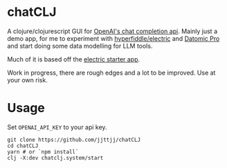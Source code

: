 # chatCLJ

A clojure/clojurescript GUI for [OpenAI's chat completion api](https://platform.openai.com/docs/guides/chat). Mainly just a demo app, for me to experiment with [hyperfiddle/electric](https://github.com/hyperfiddle/electric) and [Datomic Pro](https://docs.datomic.com/pro/) and start doing some data modelling for LLM tools.

Much of it is based off the [electric starter app](https://github.com/hyperfiddle/electric-starter-app).

Work in progress, there are rough edges and a lot to be improved. Use at your own risk.

# Usage

Set `OPENAI_API_KEY` to your api key.

```
git clone https://github.com/jjttjj/chatCLJ
cd chatCLJ
yarn # or `npm install`
clj -X:dev chatclj.system/start
```
